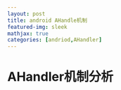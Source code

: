 ```yaml
---
layout: post
title: android AHandle机制
featured-img: sleek
mathjax: true
categories: [andriod,AHandler]
---
```


# AHandler机制分析



​		













